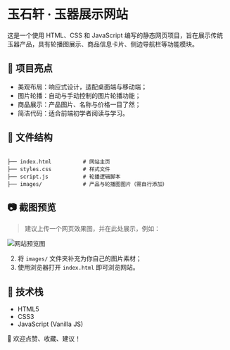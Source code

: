# 玉石轩 · 玉器展示网站

这是一个使用 HTML、CSS 和 JavaScript 编写的静态网页项目，旨在展示传统玉器产品，具有轮播图展示、商品信息卡片、侧边导航栏等功能模块。

## 🌟 项目亮点

- 美观布局：响应式设计，适配桌面端与移动端；
- 图片轮播：自动与手动控制的图片轮播功能；
- 商品展示：产品图片、名称与价格一目了然；
- 简洁代码：适合前端初学者阅读与学习。

## 📁 文件结构

```

├── index.html          # 网站主页
├── styles.css          # 样式文件
├── script.js           # 轮播逻辑脚本
├── images/             # 产品与轮播图图片（需自行添加）

````

## 📷 截图预览

> 建议上传一个网页效果图，并在此处展示，例如：

![网站预览图](images/screenshot.png)


2. 将 `images/` 文件夹补充为你自己的图片素材；
3. 使用浏览器打开 `index.html` 即可浏览网站。

## 🧰 技术栈

* HTML5
* CSS3
* JavaScript (Vanilla JS)



👤 欢迎点赞、收藏、建议！


